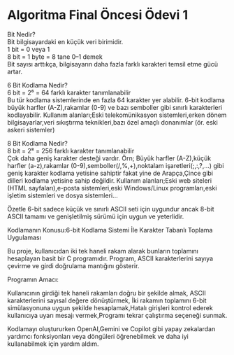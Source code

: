# Algoritma Final Öncesi Ödevi 1

Bit Nedir?      
Bit bilgisayardaki en küçük veri birimidir.            
        1 bit = 0 veya 1               
        8 bit = 1 byte = 8 tane 0–1 demek             
Bit sayısı arttıkça, bilgisayarın daha fazla farklı karakteri temsil etme gücü artar. 

6 Bit Kodlama Nedir?                     
6 bit = 2⁶ = 64 farklı karakter tanımlanabilir                 
Bu tür kodlama sistemlerinde en fazla 64 karakter yer alabilir. 6-bit kodlama büyük harfler (A-Z),rakamlar (0-9) ve bazı semboller gibi sınırlı karakterleri kodlayabilir. Kullanım alanları;Eski telekomünikasyon sistemleri,erken dönem bilgisayarlar,veri sıkıştırma teknikleri,bazı özel amaçlı donanımlar (ör. eski askeri sistemler)


8 Bit Kodlama Nedir?             
8 bit = 2⁸ = 256 farklı karakter tanımlanabilir        
Çok daha geniş karakter desteği vardır. Örn; Büyük harfler (A-Z),küçük harfler (a-z),rakamlar (0-9),semboller(/,%,+),noktalam işaretleri(;,:,?,...) gibi geniş karakter kodlama yetisine sahiptir fakat yine de Arapça,Çince gibi dilleri kodlama yetisine sahip değildir. Kullanım alanları;Eski web siteleri (HTML sayfaları),e-posta sistemleri,eski Windows/Linux programları,eski işletim sistemleri ve dosya sistemleri...

Özetle 6-bit sadece küçük ve sınırlı ASCII seti için uygundur ancak 8-bit ASCII tamamı ve genişletilmiş sürümü için uygun ve yeterlidir.
 
Kodlamanın Konusu:6-bit Kodlama Sistemi İle Karakter Tabanlı Toplama Uygulaması

Bu proje, kullanıcıdan iki tek haneli rakam alarak bunların toplamını hesaplayan basit bir C programıdır. Program, ASCII karakterlerini sayıya çevirme ve girdi doğrulama mantığını gösterir.

Programın Amacı:

Kullanıcının girdiği tek haneli rakamları doğru bir şekilde almak, ASCII karakterlerini sayısal değere dönüştürmek, İki rakamın toplamını 6-bit simülasyonuna uygun şekilde hesaplamak,Hatalı girişleri kontrol ederek kullanıcıya uyarı mesajı vermek,Programı tekrar çalıştırma seçeneği sunmak.





Kodlamayı oluştururken OpenAI,Gemini ve Copilot gibi yapay zekalardan yardımcı fonksiyonları veya döngüleri öğrenebilmek ve daha iyi kullanabilmek için yardım aldım.




